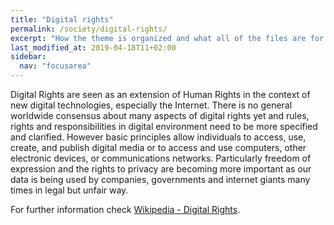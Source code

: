 ```yaml
---
title: "Digital rights"
permalink: /society/digital-rights/
excerpt: "How the theme is organized and what all of the files are for."
last_modified_at: 2019-04-18T11+02:00
sidebar:
  nav: "focusarea"
---
```


Digital Rights are seen as an extension of Human Rights in the context of new digital technologies, especially the Internet. There is no general worldwide consensus about many aspects of digital rights yet and rules, rights and responsibilities in digital environment need to be more specified and clarified. However basic principles allow individuals to access, use, create, and publish digital media or to access and use computers, other electronic devices, or communications networks. Particularly freedom of expression and the rights to privacy are becoming more important as our data is being used by companies, governments and internet giants many times in legal but unfair way.

For further information check [Wikipedia - Digital Rights](https://en.wikipedia.org/wiki/Digital_rights).
